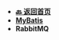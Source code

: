 <!-- 侧边栏 _sidebar.md -->

+ [**:back: 返回首页**](/basic/)
+ [**MyBatis**](/backend/middleware/mybatis.md)
+ **RabbitMQ**